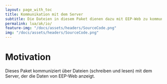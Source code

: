 ```yaml
---
layout: page_with_toc
title: Kommunikation mit dem Server
subtitle: Die Dateien in diesem Paket dienen dazu mit EEP-Web zu kommunizieren.
permalink: lua/ak/io/
feature-img: "/docs/assets/headers/SourceCode.png"
img: "/docs/assets/headers/SourceCode.png"
---
```


# Motivation

Dieses Paket kommuniziert über Dateien (schreiben und lesen) mit dem Server, der die Daten von EEP-Web anzeigt.
